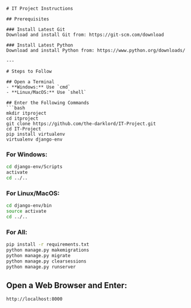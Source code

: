 
```
# IT Project Instructions

## Prerequisites

### Install Latest Git
Download and install Git from: https://git-scm.com/download

### Install Latest Python
Download and install Python from: https://www.python.org/downloads/

---

# Steps to Follow

## Open a Terminal
- **Windows:** Use `cmd`
- **Linux/MacOS:** Use `shell`

## Enter the Following Commands
```bash
mkdir itproject
cd itproject
git clone https://github.com/the-darklord/IT-Project.git
cd IT-Project
pip install virtualenv
virtualenv django-env
```

### For Windows:
```bash
cd django-env/Scripts
activate
cd ../..
```

### For Linux/MacOS:
```bash
cd django-env/bin
source activate
cd ../..
```

### For All:
```bash
pip install -r requirements.txt
python manage.py makemigrations
python manage.py migrate
python manage.py clearsessions
python manage.py runserver
```

## Open a Web Browser and Enter:
```
http://localhost:8000
```
```
